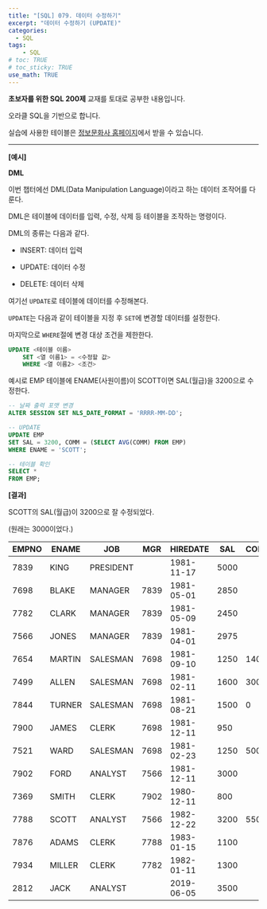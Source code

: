 ```yaml
---
title: "[SQL] 079. 데이터 수정하기"
excerpt: "데이터 수정하기 (UPDATE)"
categories: 
  - SQL
tags: 
    - SQL
# toc: TRUE
# toc_sticky: TRUE
use_math: TRUE
---
```


**초보자를 위한 SQL 200제** 교재를 토대로 공부한 내용입니다.

오라클 SQL을 기반으로 합니다.

실습에 사용한 테이블은 [정보문화사 홈페이지](http://infopub.co.kr/index.asp)에서 받을 수 있습니다.

---

**[예시]**

**DML**

이번 챕터에선 DML(Data Manipulation Language)이라고 하는 데이터 조작어를 다룬다.

DML은 테이블에 데이터를 입력, 수정, 삭제 등 테이블을 조작하는 명령이다.

DML의 종류는 다음과 같다.

- INSERT: 데이터 입력


- UPDATE: 데이터 수정


- DELETE: 데이터 삭제


여기선 `UPDATE`로 테이블에 데이터를 수정해본다.

`UPDATE`는 다음과 같이 테이블을 지정 후 `SET`에 변경할 데이터를 설정한다.

마지막으로 `WHERE`절에 변경 대상 조건을 제한한다.

```sql
UPDATE <테이블 이름>
    SET <열 이름1> = <수정할 값>
    WHERE <열 이름2> <조건>
```

예시로 EMP 테이블에 ENAME(사원이름)이 SCOTT이면 SAL(월급)을 3200으로 수정한다.

```sql
-- 날짜 출력 포맷 변경
ALTER SESSION SET NLS_DATE_FORMAT = 'RRRR-MM-DD';

-- UPDATE
UPDATE EMP
SET SAL = 3200, COMM = (SELECT AVG(COMM) FROM EMP)
WHERE ENAME = 'SCOTT';

-- 테이블 확인
SELECT *
FROM EMP;
```


**[결과]**

SCOTT의 SAL(월급)이 3200으로 잘 수정되었다.

(원래는 3000이었다.)

EMPNO|ENAME|JOB|MGR|HIREDATE|SAL|COMM|DEPTNO
|-|-|-|-|-|-|-|-|
7839|KING|PRESIDENT||1981-11-17|5000||10
7698|BLAKE|MANAGER|7839|1981-05-01|2850||30
7782|CLARK|MANAGER|7839|1981-05-09|2450||10
7566|JONES|MANAGER|7839|1981-04-01|2975||20
7654|MARTIN|SALESMAN|7698|1981-09-10|1250|1400|30
7499|ALLEN|SALESMAN|7698|1981-02-11|1600|300|30
7844|TURNER|SALESMAN|7698|1981-08-21|1500|0|30
7900|JAMES|CLERK|7698|1981-12-11|950||30
7521|WARD|SALESMAN|7698|1981-02-23|1250|500|30
7902|FORD|ANALYST|7566|1981-12-11|3000||20
7369|SMITH|CLERK|7902|1980-12-11|800||20
7788|SCOTT|ANALYST|7566|1982-12-22|3200|550|20
7876|ADAMS|CLERK|7788|1983-01-15|1100||20
7934|MILLER|CLERK|7782|1982-01-11|1300||10
2812|JACK|ANALYST||2019-06-05|3500||